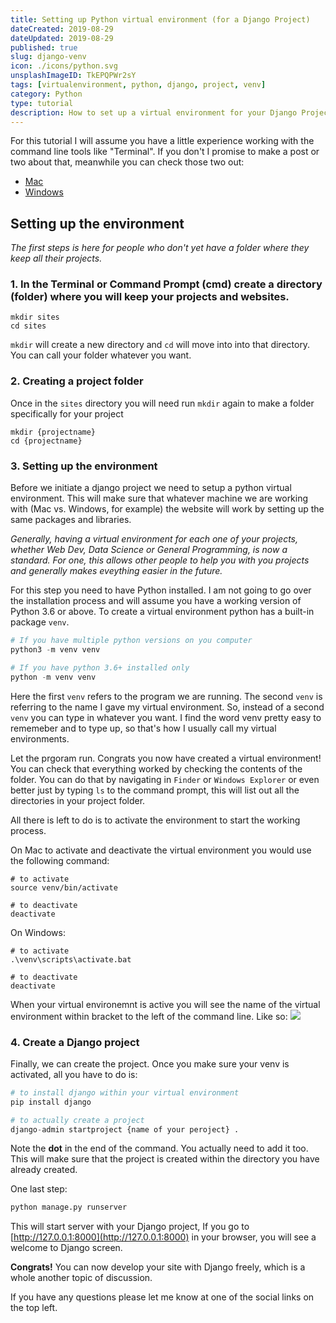 ```yaml
---
title: Setting up Python virtual environment (for a Django Project)
dateCreated: 2019-08-29
dateUpdated: 2019-08-29
published: true
slug: django-venv
icon: ./icons/python.svg
unsplashImageID: TkEPQPWr2sY
tags: [virtualenvironment, python, django, project, venv]
category: Python
type: tutorial
description: How to set up a virtual environment for your Django Project, or any other Python project, for that matter.
---
```


For this tutorial I will assume you have a little experience working with the command line tools like "Terminal". If you don't I promise to make a post or two about that, meanwhile you can check those two out:

* [Mac](https://www.dummies.com/computers/macs/mac-operating-systems/how-to-use-basic-unix-commands-to-work-in-terminal-on-your-mac/)
* [Windows](https://www.cs.princeton.edu/courses/archive/spr05/cos126/cmd-prompt.html)


## Setting up the environment

_The first steps is here for people who don't yet have a folder where they keep all their projects._

### 1. In the Terminal or Command Prompt (cmd) create a directory (folder) where you will keep your projects and websites.
```
mkdir sites
cd sites
```
`mkdir` will create a new directory and `cd` will move into into that directory. You can call your folder whatever you want.

### 2. Creating a project folder
Once in the `sites` directory you will need run `mkdir` again to make a folder specifically for your project
```
mkdir {projectname}
cd {projectname}
```

### 3. Setting up the environment
Before we initiate a django project we need to setup a python virtual environment. This will make sure that whatever machine we are working with (Mac vs. Windows, for example) the website will work by setting up the same packages and libraries.

_Generally, having a virtual environment for each one of your projects, whether Web Dev, Data Science or General Programming, is now a standard. For one, this allows other people to help you with you projects and generally makes eveything easier in the future._

For this step you need to have Python installed. I am not going to go over the installation process and will assume you have a working version of Python 3.6 or above. To create a virtual environment python has a built-in package `venv`.
```python
# If you have multiple python versions on you computer
python3 -m venv venv

# If you have python 3.6+ installed only
python -m venv venv
```
Here the first `venv` refers to the program we are running. The second `venv` is referring to the name I gave my virtual environment. So, instead of a second `venv` you can type in whatever you want. I find the word venv pretty easy to rememeber and to type up, so that's how I usually call my virtual environments.

Let the prgoram run. Congrats you now have created a virtual environment! You can check that everything worked by checking the contents of the folder. You can do that by navigating in `Finder` or `Windows Explorer` or even better just by typing `ls` to the command prompt, this will list out all the directories in your project folder.

All there is left to do is to activate the environment to start the working process.

On Mac to activate and deactivate the virtual environment you would use the following command:
```
# to activate
source venv/bin/activate

# to deactivate
deactivate
```

On Windows:
```
# to activate
.\venv\scripts\activate.bat

# to deactivate
deactivate
```

When your virtual environemnt is active you will see the name of the virtual environment within bracket to the left of the command line. Like so:
 ![](https://i.imgur.com/mN0w7WA.png)

### 4. Create a Django project
Finally, we can create the project. Once you make sure your venv is activated, all you have to do is:
```python
# to install django within your virtual environment
pip install django

# to actually create a project
django-admin startproject {name of your peroject} .
```
Note the **dot** in the end of the command. You actually need to add it too. This will make sure that the project is created within the directory you have already created.

One last step:
```python
python manage.py runserver
```
This will start server with your Django project, If you go to [http://127.0.0.1:8000](http://127.0.0.1:8000) in your browser, you will see a welcome to Django screen.


**Congrats!** You can now develop your site with Django freely, which is a whole another topic of discussion.

If you have any questions please let me know at one of the social links on the top left.
